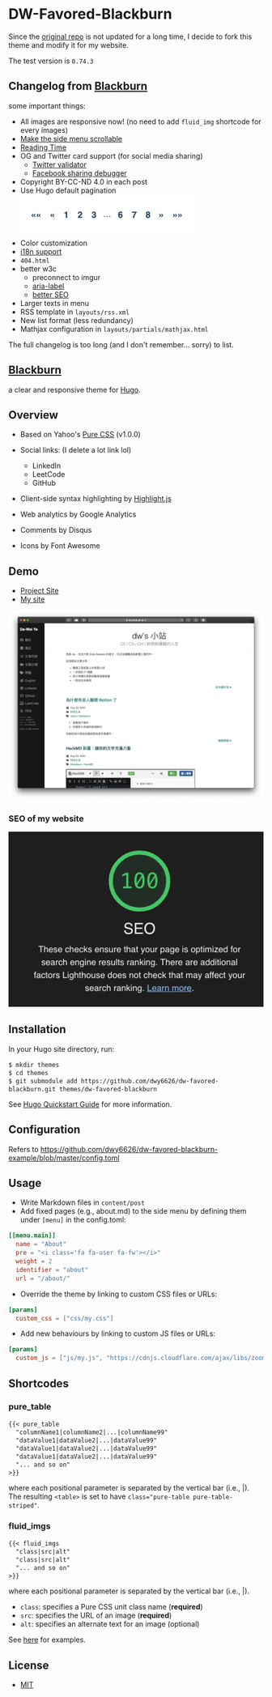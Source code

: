 # DW-Favored-Blackburn

Since the [original repo](https://github.com/yoshiharuyamashita/blackburn) is not updated for a long time, I decide to fork this theme and modify it for my website.  

The test version is `0.74.3`

## Changelog from [Blackburn](https://github.com/yoshiharuyamashita/blackburn)

some important things:

- All images are responsive now! (no need to add `fluid_img` shortcode for every images)
- [Make the side menu scrollable](https://github.com/yoshiharuyamashita/blackburn/issues/92)
- [Reading Time](https://github.com/yoshiharuyamashita/blackburn/issues/89)
- OG and Twitter card support (for social media sharing)
  - [Twitter validator](https://cards-dev.twitter.com/validator)
  - [Facebook sharing debugger](https://developers.facebook.com/tools/debug/)
- Copyright BY-CC-ND 4.0 in each post
- Use Hugo default pagination
![pagination](images/pagination.png)
- Color customization
- [i18n support](https://gohugo.io/content-management/multilingual/)
- `404.html`
- better w3c
  - preconnect to imgur
  - [aria-label](https://www.w3.org/TR/using-aria/)
  - [better SEO](#seo-of-my-website)
- Larger texts in menu 
- RSS template in `layouts/rss.xml`
- New list format (less redundancy)
- Mathjax configuration in `layouts/partials/mathjax.html`

The full changelog is too long (and I don't remember... sorry) to list.

## [Blackburn](https://github.com/yoshiharuyamashita/blackburn)

a clear and responsive theme for [Hugo](//gohugo.io).

## Overview

* Based on Yahoo's [Pure CSS](http://purecss.io/) (v1.0.0)
* Social links: (I delete a lot link lol)
  * LinkedIn
  - LeetCode
  * GitHub

* Client-side syntax highlighting by [Highlight.js](//highlightjs.org)
* Web analytics by Google Analytics
* Comments by Disqus
* Icons by Font Awesome

## Demo

- [Project Site](https://dwy6626.github.io/dw-favored-blackburn-example/)
- [My site](https://dwy6626.github.io/)

![screenshot](images/demo.png)

### SEO of my website

![SEO 100](images/SEO.png)

## Installation

In your Hugo site directory, run:

```shell
$ mkdir themes
$ cd themes
$ git submodule add https://github.com/dwy6626/dw-favored-blackburn.git themes/dw-favored-blackburn
```

See [Hugo Quickstart Guide](//gohugo.io/overview/quickstart/) for more information.

## Configuration

Refers to https://github.com/dwy6626/dw-favored-blackburn-example/blob/master/config.toml

## Usage

* Write Markdown files in `content/post`
* Add fixed pages (e.g., about.md) to the side menu by defining them under `[menu]` in the config.toml:

```toml
[[menu.main]]
  name = "About"
  pre = "<i class='fa fa-user fa-fw'></i>"
  weight = 2
  identifier = "about"
  url = "/about/"
```

* Override the theme by linking to custom CSS files or URLs:

```toml
[params]
  custom_css = ["css/my.css"]
```

* Add new behaviours by linking to custom JS files or URLs:

```toml
[params]
  custom_js = ["js/my.js", "https://cdnjs.cloudflare.com/ajax/libs/zooming/1.4.2/zooming.min.js"]
```

## Shortcodes

### pure_table
```
{{< pure_table
  "columnName1|columnName2|...|columnName99"
  "dataValue1|dataValue2|...|dataValue99"
  "dataValue1|dataValue2|...|dataValue99"
  "dataValue1|dataValue2|...|dataValue99"
  "... and so on"
>}}
```

where each positional parameter is separated by the vertical bar (i.e., |). The resulting `<table>` is set to have `class="pure-table pure-table-striped"`.

### fluid_imgs

```
{{< fluid_imgs
  "class|src|alt"
  "class|src|alt"
  "... and so on"
>}}
```

where each positional parameter is separated by the vertical bar (i.e., |).

- `class`: specifies a Pure CSS unit class name (**required**)
- `src`: specifies the URL of an image (**required**)
- `alt`: specifies an alternate text for an image (optional)

See [here](http://yoshiharuyamashita.com/post/hugo-shortcode-to-show-multiple-images/) for examples.

## License

* [MIT](//opensource.org/licenses/MIT)
